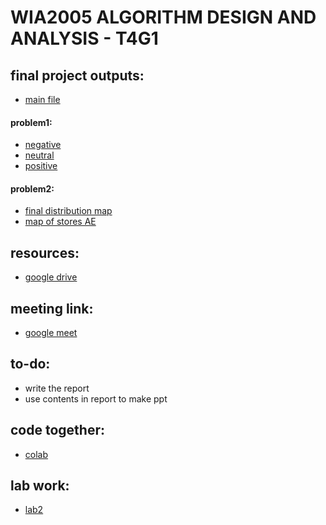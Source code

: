 # WIA2005 ALGORITHM DESIGN AND ANALYSIS - T4G1

## final project outputs:
- [main file](/main.html)
#### problem1:
- [negative](/problem_1/NEGATIVE.html)
- [neutral](/problem_1/NEUTRAL.html)
- [positive](/problem_1/POSITIVE.html)

#### problem2:
- [final distribution map](/problem_2/final_mapping.html)
- [map of stores AE](/problem_2/map_of_stores_AE.html)
## resources:
- [google drive](https://drive.google.com/drive/folders/1Wb_lUsZHBdGO2h6L72gBYCWNOrgakbk_?usp=sharing)

## meeting link:
- [google meet](https://meet.google.com/jbq-gcgh-ubd)

## to-do:
- write the report
- use contents in report to make ppt

## code together:
- [colab](https://drive.google.com/file/d/1Mp1SMaiZW-eLYV8FvH4BO5tkufNXqUIq/view?usp=sharing)

## lab work:
- [lab2](/lab2.html)
